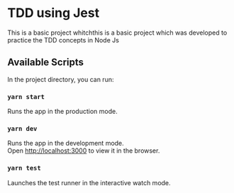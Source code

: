 # TDD using Jest

This is a basic project whitchthis is a basic project which was developed to practice the TDD concepts in Node Js

## Available Scripts

In the project directory, you can run:

### `yarn start`

Runs the app in the production mode.<br>

### `yarn dev`

Runs the app in the development mode.<br>
Open [http://localhost:3000](http://localhost:3000) to view it in the browser.

### `yarn test`

Launches the test runner in the interactive watch mode.<br>
